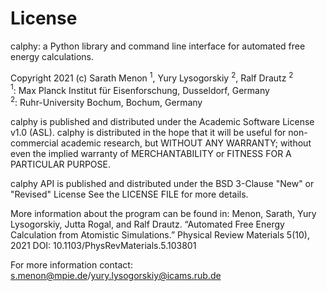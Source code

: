 # License

calphy: a Python library and command line interface for automated free
energy calculations.

Copyright 2021  (c) Sarath Menon $^1$, Yury Lysogorskiy $^2$, Ralf Drautz $^2$  
$^1$: Max Planck Institut für Eisenforschung, Dusseldorf, Germany   
$^2$: Ruhr-University Bochum, Bochum, Germany  

calphy is published and distributed under the Academic Software License v1.0 (ASL). 
calphy is distributed in the hope that it will be useful for non-commercial academic research, 
but WITHOUT ANY WARRANTY; without even the implied warranty of MERCHANTABILITY or FITNESS FOR A PARTICULAR PURPOSE.  

calphy API is published and distributed under the BSD 3-Clause "New" or "Revised" License
See the LICENSE FILE for more details. 

More information about the program can be found in:
Menon, Sarath, Yury Lysogorskiy, Jutta Rogal, and Ralf Drautz.
“Automated Free Energy Calculation from Atomistic Simulations.” Physical Review Materials 5(10), 2021
DOI: 10.1103/PhysRevMaterials.5.103801

For more information contact:
s.menon@mpie.de/yury.lysogorskiy@icams.rub.de